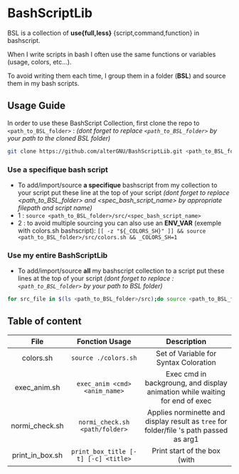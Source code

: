 # BashScriptLib
BSL is a collection of **use{full,less}** {script,command,function} in bashscript.

When I write scripts in bash I often use the same functions or variables (usage, colors, etc...).

To avoid writing them each time, I group them in a folder (**BSL**) and source them in my bash scripts.

## Usage Guide
In order to use these BashScript Collection, first clone the repo to `<path_to_BSL_folder>` : 
*(dont forget to replace `<path_to_BSL_folder>` by your path to the cloned BSL folder)*
```bash
git clone https://github.com/alterGNU/BashScriptLib.git <path_to_BSL_folder>
```

### Use a specifique bash script
- To add/import/source **a specifique** bashscript from my collection to your script put these line at the top of your script 
*(dont forget to replace <path_to_BSL_folder> and <spec_bash_script_name> by appropriate filepath and script name)*
- 1 : `source <path_to_BSL_folder>/src/<spec_bash_script_name>`
- 2 : to avoid multiple sourcing you can also use an **ENV_VAR** (exemple with colors.sh bashscript):
    `[[ -z "${_COLORS_SH}" ]] && source <path_to_BSL_folder>/src/colors.sh && _COLORS_SH=1`

### Use my entire BashScriptLib
- To add/import/source **all** my bashscript collection to a script put these lines at the top of your script 
*(dont forget to replace :`<path_to_BSL_folder>` by your path to BSL folder)*
```bash
for src_file in $(ls <path_to_BSL_folder>/src);do source <path_to_BSL_folder>/src/${src_file};done
```

## Table of content
| File                | Fonction Usage                                | Description                                                                             |
| :-----------------: | :-------------------------------------------: | :-------------------------------------------------------------------------------------: |
| colors.sh           | `source ./colors.sh`                          | Set of Variable for Syntax Coloration                                                   |
| exec_anim.sh        | `exec_anim <cmd> <anim_name>`                 | Exec cmd in backgroung, and display animation while waiting for end of exec             |
| normi_check.sh      | `normi_check.sh <path/folder>`                | Applies norminette and display result as `tree` for folder/file 's path passed as arg1  |
| print_in_box.sh     | `print_box_title [-t] [-c] <title>`           | Print start of the box (with <title> as the box's title)                                |
| print_in_box.sh     | `echol [-i] [-t] [-c] <line>`                 | Print <line> in a box                                                                   |
| print_in_box.sh     | `print_last [-t] [-c]`                        | Print end of the box                                                                    |
| print_in_box.sh     | `print_in_box [-t] [-c] <txt1> <txt2>`        | Print <txt1> and <txt2> in box                                                          |
| print_in_box.sh     | `printif <test> <text> [<sep>, <OK>, <fail>]` | Print <text>(<sep> x LEN)(<test>?<pass>:<fail>) in box                                  |
| check_makefile42.sh | `check_makefile <path/project> <projectName>` | Check if <path/project>/Makefile is conforme (rules, compilation tools used ... )       |

### colors.sh
- set of variables allowing syntax highlighting in the terminal .

### normi_check.sh
- `usage_normi_check()`:
    - takes 1 or 2 arguments :
        - arg1 : **mandatory argument** specific text to the encountered error (will be display in the first usage line)
        - arg2 : **optionnal argument** the non null error number (integer returned in terminal)
    - ~static function : call by `normi_check()` when something goes wrong (wrong usage) then display usage with
      specific text arg1 then exit with arg2

- `normi_color()`:
    - takes 1 **mandatory argument <path_to/file>**
    - ~static function : call by `normi_check_rec` and `normi_check` to applies the norminette command to the file
      passed as an argument and returns the results in color:
        - green : norminette ok
        - red   : norminette ko
        - white : not an extension supported by norminette

- `normi_check_rec()`:
    - takes 2 arguments :
        - arg1 : **mandatory argument** prefix
        - arg2 : **mandatory argument** pathto/directory/
    - ~static function : called in `normi_check`, will recursively go through the folder structure of the directory provided as an argument and exec `normi_color` to the files.

- `normi_check()`:
    - takes **1 mandatory argument** : path to dir or file to check with the norminette.
    - ~global function called by user :
        - if arg1 is a folder   : use `normi_check_rec()` to recursively go through the folder structure of the directory provided as an argument and then applies `normi_color` to each files encountered.
        - if arg1 is a file     : use `normi_color()` on that file

### load_anim.sh
- In this script animations are stored into list named : **LA_<list_name>=( <speed_frame_value> 'symb1' 'symb2' ... 'symbX' )**

- `usage_exec_anim()`:
    - takes 1 or 2 arguments :
        - arg1 : **mandatory argument** specific text to the encountered error (will be display in the first usage line)
        - arg2 : **optionnal argument** the non null error number (integer returned in terminal)
    - ~static function : call by `exec_anim()` when something goes wrong (wrong usage) then display usage with
      specific text arg1 then exit with arg2

- `loading_animation()`:
    - takes 1 or 2 arguments :
        - arg1 : **mandatory argument** specific text to the encountered error (will be display in the first usage line)
        - arg2 : **optionnal argument** the non null error number (integer returned in terminal)
    - ~static function : call by `exec_anim()` when something goes wrong (wrong usage) then display usage with
      specific text arg1 then exit with arg2

- `exec_anim()`:
    - takes 1 or 2 arguments :
        - arg1 : **mandatory argument** the command to execute, make sure that the command and his argument are one arg
          ("cmd arg1 arg2 ... argX")
        - arg2 : **optionnal argument** the *list_name* (see at the beginning of the file what are the list_name
          availlable)
    - ~global function : call by user to exec a fct in background while an animation is launch in frontground, then
      display the commands return to the terminal.

### print_in_box.sh  
- Multiples fonctions to print in boxes, all theses fun have opt. to define the box:
  + `-t` or `--type`    : int between 0 and 3 define the box type (default simple line)
  + `-c` or `--colors`  : str (cf COLORS dict), def. the box color (default white)
  + `-i` or `--indent`  : int (specific to echol fun.), def. the indentation and symbol of the line inside the box
- `print_title [-t] [-c] <text_to_print_as_title>`
- `echol [-i] [-t] [-c] <line_to_print_in_the_box>`
- `print_last [-t] [-c]`
- `print_in_box [-t] [-c] <text_to_print_as_title>`
- `printif <test> <text> [<sep>, <OK>, <fail>]`

### check_makefile42.sh
- need print_in_box.sh sourced to work (use printif())
- `check_makefile <path/project> <projectName>` : Check if <path/project>/Makefile is conforme
    - ☑ check if Makefile exist
    - ☑ check compilation command (not gcc used and have -Wall, -Wextra & -Werror) 
    - ☑ check make all, $(NAME) and no relink
    - ☑ check make clean remove object.o only
    - ☑ check make fclean remove object.o and ${2} ~ $(NAME)
    - ☑ check make re rebuild all

## Sources
### **load_anim**
- [bash_progress_bar by @pollev](https://github.com/pollev/bash_progress_bar.git)
- [bash_loading_animations by @Silejonu](https://github.com/Silejonu/bash_loading_animations.git)
